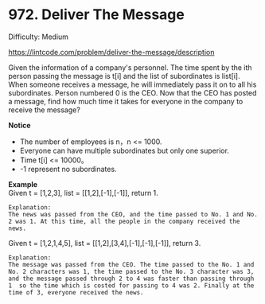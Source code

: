 # 972. Deliver The Message

Difficulty: Medium

https://lintcode.com/problem/deliver-the-message/description

Given the information of a company's personnel. The time spent by the ith person passing the message is t[i] and the list of subordinates is list[i]. When someone receives a message, he will immediately pass it on to all his subordinates. Person numbered 0 is the CEO. Now that the CEO has posted a message, find how much time it takes for everyone in the company to receive the message?

**Notice**  
* The number of employees is n，n <= 1000.
* Everyone can have multiple subordinates but only one superior.
* Time t[i] <= 10000。
* -1 represent no subordinates.

**Example**  
Given t = [1,2,3], list = [[1,2],[-1],[-1]], return 1.
```
Explanation:
The news was passed from the CEO, and the time passed to No. 1 and No. 2 was 1. At this time, all the people in the company received the news.
```
Given t = [1,2,1,4,5], list = [[1,2],[3,4],[-1],[-1],[-1]], return 3.
```
Explanation:
The message was passed from the CEO. The time passed to the No. 1 and No. 2 characters was 1, the time passed to the No. 3 character was 3, and the message passed through 2 to 4 was faster than passing through 1  so the time which is costed for passing to 4 was 2. Finally at the time of 3, everyone received the news.
```